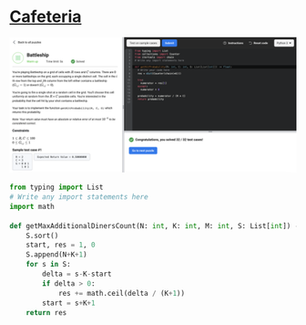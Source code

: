 # [Cafeteria](https://www.facebookrecruiting.com/portal/coding_puzzles/?puzzle=203188678289677)

![Cafeteria](img/cafeteria.png)

```python
from typing import List
# Write any import statements here
import math

def getMaxAdditionalDinersCount(N: int, K: int, M: int, S: List[int]) -> int:
    S.sort()
    start, res = 1, 0
    S.append(N+K+1)
    for s in S:
        delta = s-K-start
        if delta > 0: 
            res += math.ceil(delta / (K+1))
        start = s+K+1
    return res
```



